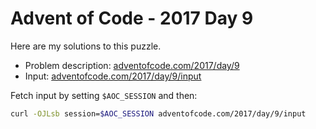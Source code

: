 # Advent of Code - 2017 Day 9
Here are my solutions to this puzzle.

* Problem description: [adventofcode.com/2017/day/9](https://adventofcode.com/2017/day/9)
* Input: [adventofcode.com/2017/day/9/input](https://adventofcode.com/2017/day/9/input)

Fetch input by setting `$AOC_SESSION` and then:
```bash
curl -OJLsb session=$AOC_SESSION adventofcode.com/2017/day/9/input
```
